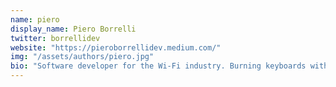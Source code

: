 ```yaml
---
name: piero
display_name: Piero Borrelli
twitter: borrellidev
website: "https://pieroborrellidev.medium.com/"
img: "/assets/authors/piero.jpg"
bio: "Software developer for the Wi-Fi industry. Burning keyboards with JavaScript code. Talking about the ups and downs of the developer’s life."
---
```

